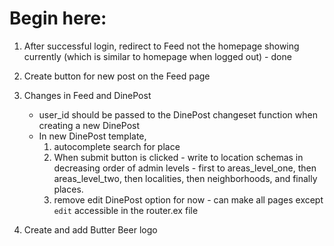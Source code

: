 # Begin here:

1. After successful login, redirect to Feed not the homepage showing currently (which is similar to homepage when logged out) - done

2. Create button for new post on the Feed page

3. Changes in Feed and DinePost
      - user_id should be passed to the DinePost changeset function when creating a new DinePost
      - In new DinePost template,
        1. autocomplete search for place
        2. When submit button is clicked - write to location schemas in decreasing order of admin levels - first to areas_level_one, then areas_level_two, then localities, then neighborhoods, and finally places.
        3. remove edit DinePost option for now - can make all pages except `edit` accessible in the router.ex file

4. Create and add Butter Beer logo